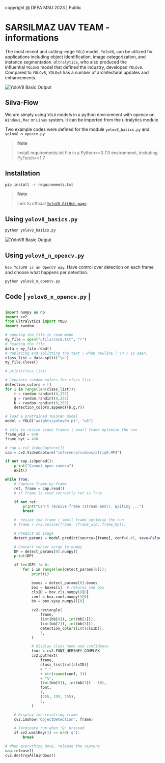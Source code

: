 copyright @ DEPA MSU 2023 | Public

# SARSILMAZ UAV TEAM - informations

The most recent and cutting-edge `YOLO` model, `YoloV8`, can be utilized for applications including object identification, image categorization, and instance segmentation. `Ultralytics`, who also produced the influential `YOLOv5` model that defined the industry, developed `YOLOv8`. Compared to `YOLOv5`, `YOLOv8` has a number of architectural updates and enhancements.

![YoloV8 Basic Output](inference/banner.png)

## Silva-Flow

We are simply using `YOLO` models in a python environment with opencv on `Windows`, `Mac` or `Linux` system. It can be imported from the ultralytics module

Two example codes were defined for the module
`yolov8_basics.py` and `yolov8_n_opencv.py`



> **Note**
>
> Install requirements.txt file in a Python>=3.7.0 environment, including PyTorch>=1.7

## Installation

```bash
pip install -r requirements.txt
```

> **Note**
>
> Link to official  [`YoloV8 GitHub page`](https://github.com/ultralytics/ultralytics). 


## Using `yolov8_basics.py`

```python
python yolov8_basics.py
```

![YoloV8 Basic Output](inference/out.JPG)



## Using `yolov8_n_opencv.py`

`Use YoloV8 is an OpenCV way`. Have control over detection on each frame and choose what happens per detection.

```python
python yolov8_n_opencv.py
```

## Code | `yolov8_n_opencv.py` |


```python

import numpy as np
import cv2
from ultralytics import YOLO
import random

# opening the file in read mode
my_file = open("utils/coco.txt", "r")
# reading the file
data = my_file.read()
# replacing end splitting the text | when newline ('\n') is seen.
class_list = data.split("\n")
my_file.close()

# print(class_list)

# Generate random colors for class list
detection_colors = []
for i in range(len(class_list)):
    r = random.randint(0,255)
    g = random.randint(0,255)
    b = random.randint(0,255)
    detection_colors.append((b,g,r))

# load a pretrained YOLOv8n model
model = YOLO("weights/yolov8n.pt", "v8") 

# Vals to resize video frames | small frame optimise the run 
frame_wid = 640
frame_hyt = 480

# cap = cv2.VideoCapture(1)
cap = cv2.VideoCapture("inference/videos/afriq0.MP4")

if not cap.isOpened():
    print("Cannot open camera")
    exit()

while True:
    # Capture frame-by-frame
    ret, frame = cap.read()
    # if frame is read correctly ret is True

    if not ret:
        print("Can't receive frame (stream end?). Exiting ...")
        break

    #  resize the frame | small frame optimise the run 
    # frame = cv2.resize(frame, (frame_wid, frame_hyt))

    # Predict on image
    detect_params = model.predict(source=[frame], conf=0.45, save=False)

    # Convert tensor array to numpy
    DP = detect_params[0].numpy()
    print(DP)

    if len(DP) != 0:
        for i in range(len(detect_params[0])):
            print(i)

            boxes = detect_params[0].boxes
            box = boxes[i]  # returns one box
            clsID = box.cls.numpy()[0]
            conf = box.conf.numpy()[0]
            bb = box.xyxy.numpy()[0]

            cv2.rectangle(
                frame,
                (int(bb[0]), int(bb[1])),
                (int(bb[2]), int(bb[3])),
                detection_colors[int(clsID)],
                3,
            )

            # Display class name and confidence
            font = cv2.FONT_HERSHEY_COMPLEX
            cv2.putText(
                frame,
                class_list[int(clsID)]
                + " "
                + str(round(conf, 3))
                + "%",
                (int(bb[0]), int(bb[1]) - 10),
                font,
                1,
                (255, 255, 255),
                2,
            )

    # Display the resulting frame
    cv2.imshow('ObjectDetection', frame)

    # Terminate run when "Q" pressed
    if cv2.waitKey(1) == ord('q'):
        break

# When everything done, release the capture
cap.release()
cv2.destroyAllWindows()

```

